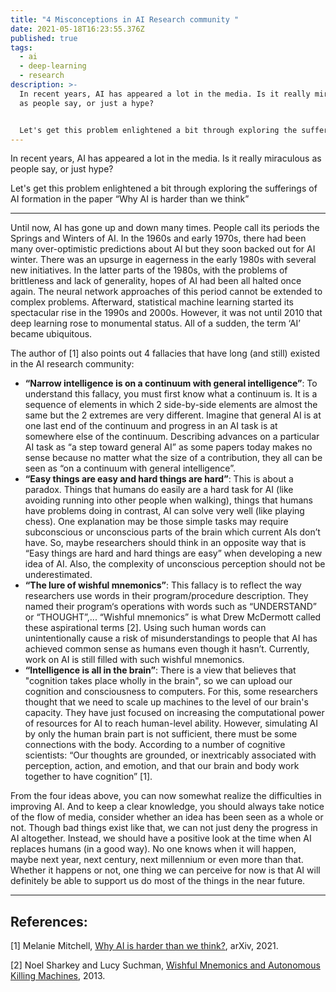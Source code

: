 ```yaml
---
title: "4 Misconceptions in AI Research community "
date: 2021-05-18T16:23:55.376Z
published: true
tags:
  - ai
  - deep-learning
  - research
description: >-
  In recent years, AI has appeared a lot in the media. Is it really miraculous
  as people say, or just a hype?


  Let's get this problem enlightened a bit through exploring the sufferings of AI formation in the paper “Why AI is harder than we think”
---
```

In recent years, AI has appeared a lot in the media. Is it really miraculous as people say, or just hype?

Let's get this problem enlightened a bit through exploring the sufferings of AI formation in the paper “Why AI is harder than we think”

- - -

Until now, AI has gone up and down many times. People call its periods the Springs and Winters of AI. In the 1960s and early 1970s, there had been many over-optimistic predictions about AI but they soon backed out for AI winter. There was an upsurge in eagerness in the early 1980s with several new initiatives. In the latter parts of the 1980s, with the problems of brittleness and lack of generality, hopes of AI had been all halted once again. The neural network approaches of this period cannot be extended to complex problems. Afterward, statistical machine learning started its spectacular rise in the 1990s and 2000s. However, it was not until 2010 that deep learning rose to monumental status. All of a sudden, the term ‘AI’ became ubiquitous.

The author of \[1] also points out 4 fallacies that have long (and still) existed in the AI research community:

* **“Narrow intelligence is on a continuum with general intelligence”**: To understand this fallacy, you must first know what a continuum is. It is a sequence of elements in which 2 side-by-side elements are almost the same but the 2 extremes are very different. Imagine that general AI is at one last end of the continuum and progress in an AI task is at somewhere else of the continuum. Describing advances on a particular AI task as “a step toward general AI” as some papers today makes no sense because no matter what the size of a contribution, they all can be seen as “on a continuum with general intelligence”.
* **“Easy things are easy and hard things are hard”**: This is about a paradox. Things that humans do easily are a hard task for AI (like avoiding running into other people when walking), things that humans have problems doing in contrast, AI can solve very well (like playing chess). One explanation may be those simple tasks may require subconscious or unconscious parts of the brain which current AIs don’t have. So, maybe researchers should think in an opposite way that is “Easy things are hard and hard things are easy” when developing a new idea of AI. Also, the complexity of unconscious perception should not be underestimated.
* **“The lure of wishful mnemonics”**: This fallacy is to reflect the way researchers use words in their program/procedure description. They named their program‘s operations with words such as “UNDERSTAND” or “THOUGHT”,... “Wishful mnemonics” is what Drew McDermott called these aspirational terms \[2]. Using such human words can unintentionally cause a risk of misunderstandings to people that AI has achieved common sense as humans even though it hasn’t. Currently, work on AI is still filled with such wishful mnemonics.
* **“Intelligence is all in the brain”**: There is a view that believes that "cognition takes place wholly in the brain", so we can upload our cognition and consciousness to computers. For this, some researchers thought that we need to scale up machines to the level of our brain's capacity. They have just focused on increasing the computational power of resources for AI to reach human-level ability. However, simulating AI by only the human brain part is not sufficient, there must be some connections with the body. According to a number of cognitive scientists:  “Our thoughts are grounded, or inextricably associated with perception, action, and emotion, and that our brain and body work together to have cognition” \[1].

From the four ideas above, you can now somewhat realize the difficulties in improving AI. And to keep a clear knowledge, you should always take notice of the flow of media, consider whether an idea has been seen as a whole or not. Though bad things exist like that, we can not just deny the progress in AI altogether. Instead, we should have a positive look at the time when AI replaces humans (in a good way). No one knows when it will happen, maybe next year, next century, next millennium or even more than that. Whether it happens or not, one thing we can perceive for now is that AI will definitely be able to support us do most of the things in the near future.

- - -

## References:

\[1] Melanie Mitchell, [Why AI is harder than we think?](https://arxiv.org/pdf/2104.12871.pdf), arXiv, 2021.

\[2] Noel Sharkey and Lucy Suchman, [Wishful Mnemonics and Autonomous Killing Machines](https://eprints.lancs.ac.uk/id/eprint/65657/1/Sharkey_Suchman_AISBQ_136.pdf), 2013.